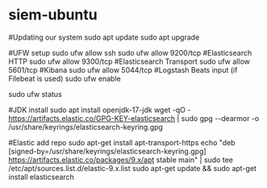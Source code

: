 # siem-ubuntu
#Updating our system
sudo apt update
sudo apt upgrade

#UFW setup
sudo ufw allow ssh
sudo ufw allow 9200/tcp #Elasticsearch HTTP
sudo ufw allow 9300/tcp #Elasticsearch Transport
sudo ufw allow 5601/tcp #Kibana
sudo ufw allow 5044/tcp #Logstash Beats input (if Filebeat is used)
sudo ufw enable

sudo ufw status

#JDK install
sudo apt install openjdk-17-jdk
wget -qO - https://artifacts.elastic.co/GPG-KEY-elasticsearch | sudo gpg --dearmor -o /usr/share/keyrings/elasticsearch-keyring.gpg

#Elastic add repo
sudo apt-get install apt-transport-https
echo "deb [signed-by=/usr/share/keyrings/elasticsearch-keyring.gpg] https://artifacts.elastic.co/packages/9.x/apt stable main" | sudo tee /etc/apt/sources.list.d/elastic-9.x.list
sudo apt-get update && sudo apt-get install elasticsearch
